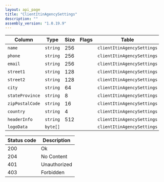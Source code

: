 ```yaml
---
layout: api_page
title: "ClientItinAgencySettings"
description: ""
assembly_version: "1.0.19.9"
---
```




| Column | Type | Size | Flags | Table | Description |
| ------ | ---- | ---- | ----- | ----- | ----------- |
| `name` | `string` | 256 |  | `clientItinAgencySettings` | 
| `phone` | `string` | 256 |  | `clientItinAgencySettings` | 
| `email` | `string` | 256 |  | `clientItinAgencySettings` | 
| `street1` | `string` | 128 |  | `clientItinAgencySettings` | 
| `street2` | `string` | 128 |  | `clientItinAgencySettings` | 
| `city` | `string` | 64 |  | `clientItinAgencySettings` | 
| `stateProvince` | `string` | 8 |  | `clientItinAgencySettings` | 
| `zipPostalCode` | `string` | 16 |  | `clientItinAgencySettings` | 
| `country` | `string` | 4 |  | `clientItinAgencySettings` | 
| `headerInfo` | `string` | 512 |  | `clientItinAgencySettings` | 
| `logoData` | `byte[]` |  |  | `clientItinAgencySettings` | 

| Status code | Description |
| ----------- | ----------- |
| 200 | Ok |
| 204 | No Content |
| 401 | Unauthorized |
| 403 | Forbidden |


